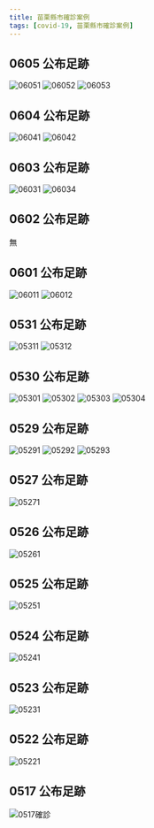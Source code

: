 ```yaml
---
title: 苗栗縣市確診案例
tags: [covid-19, 苗栗縣市確診案例]
---
```

## 0605 公布足跡
![06051](https://www.mlshb.gov.tw/upload/15/2021060516491318102.jpg)
![06052](https://www.mlshb.gov.tw/upload/15/2021060518592860319.jpg)
![06053](https://www.mlshb.gov.tw/upload/15/2021060517334473275.jpg)
## 0604 公布足跡
![06041](https://www.mlshb.gov.tw/upload/15/2021060413500758247.jpg)
![06042](https://www.mlshb.gov.tw/upload/15/2021060413495178708.jpg)
## 0603 公布足跡
![06031](https://www.mlshb.gov.tw/upload/15/2021060314532992176.JPG)
![06034](https://www.mlshb.gov.tw/upload/15/2021060316405485416.jpg)
## 0602 公布足跡
無
## 0601 公布足跡
![06011](https://www.mlshb.gov.tw/upload/15/2021060114230847478.jpg)
![06012](https://www.mlshb.gov.tw/upload/15/2021060114243497764.jpg)
## 0531 公布足跡
![05311](https://www.mlshb.gov.tw/upload/15/2021053114225083872.png)
![05312](https://www.mlshb.gov.tw/upload/15/2021053114225974956.png)
## 0530 公布足跡
![05301](https://tw.appledaily.com/resizer/h1f9A1LNCHtboDpU8HqKdbzeXPc=/760x1036/filters:quality(100)/cloudfront-ap-northeast-1.images.arcpublishing.com/appledaily/JZYM74IVANE6DINHNITDYVBS5I.jpg)
![05302](https://tw.appledaily.com/resizer/XzTGW3mgwRUXl6qdBQJ9Qo3ECRY=/760x1070/filters:quality(100)/cloudfront-ap-northeast-1.images.arcpublishing.com/appledaily/7QPHZGLSGNC2ZMG6ZNUAVPWNRA.jpg)
![05303](https://tw.appledaily.com/resizer/yqYnO2uz136QSm8OHiOmbsTzvm0=/760x1063/filters:quality(100)/cloudfront-ap-northeast-1.images.arcpublishing.com/appledaily/GAI5ET56BBFWJO3GA7FAZBZMV4.jpg)
![05304](https://tw.appledaily.com/resizer/zphgcn-i7ePzLXJAGnAAduBzY8M=/760x976/filters:quality(100)/cloudfront-ap-northeast-1.images.arcpublishing.com/appledaily/JM34ZBOUOBBIZMZSD4OMASKAKU.jpg)
## 0529 公布足跡
![05291](https://www.mlshb.gov.tw/upload/15/2021052914532690643.JPG)
![05292](https://www.mlshb.gov.tw/upload/15/2021052914534153804.JPG)
![05293](https://www.mlshb.gov.tw/upload/15/2021052914535481166.JPG)
## 0527 公布足跡
![05271](https://www.mlshb.gov.tw/upload/15/2021052714390373004.png)
## 0526 公布足跡
![05261](https://www.mlshb.gov.tw/upload/15/s1_2021052615070473444.jpg)
## 0525 公布足跡
![05251](https://www.mlshb.gov.tw/upload/15/s1_2021052514554952770.png)
## 0524 公布足跡
![05241](https://www.mlshb.gov.tw/upload/15/s1_2021052414150740073.png)

## 0523 公布足跡
![05231](https://www.mlshb.gov.tw/upload/15/s1_2021052308531839015.png)
## 0522 公布足跡
![05221](https://www.mlshb.gov.tw/upload/15/s1_2021052214343367878.png)
## 0517 公布足跡
![0517確診](https://www.cdc.gov.tw/File/Get/TKY1DmQwHYlPh8UukXPPuQ)
